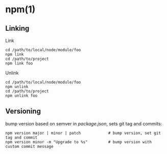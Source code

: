 # npm(1)

## Linking

  Link

    cd /path/to/local/node/module/foo
    npm link
    cd /path/to/project
    npm link foo

  Unlink

    cd /path/to/local/node/module/foo
    npm unlink
    cd /path/to/project
    npm unlink foo

## Versioning

  bump version based on semver in _package.json_, sets git tag and commits:

    npm version major | minor | patch            # bump version, set git tag and commit
    npm version minor -m "Upgrade to %s"         # bump version with custom commit message



